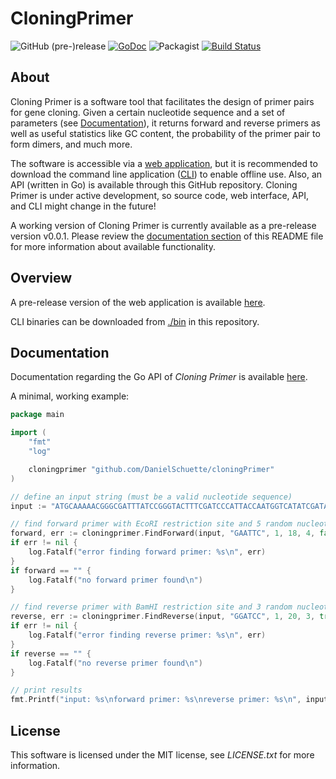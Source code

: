 # CloningPrimer

![GitHub (pre-)release](https://img.shields.io/badge/release-v0.0.1-green.svg) [![GoDoc](https://godoc.org/github.com/DanielSchuette/cloningPrimer?status.svg)](https://godoc.org/github.com/DanielSchuette/cloningPrimer) ![Packagist](https://img.shields.io/packagist/l/doctrine/orm.svg) [![Build Status](https://travis-ci.org/DanielSchuette/cloningPrimer.svg?branch=master)](https://travis-ci.org/DanielSchuette/cloningPrimer)

## <a name="about"></a> About

Cloning Primer is a software tool that facilitates the design of primer pairs for gene cloning. Given a certain nucleotide sequence and a set of parameters (see [Documentation](#documentation)), it returns forward and reverse primers as well as useful statistics like GC content, the probability of the primer pair to form dimers, and much more.

The software is accessible via a [web application](https://peaceful-coast-24395.herokuapp.com/), but it is recommended to download the command line application ([CLI](./bin)) to enable offline use. Also, an API (written in Go) is available through this GitHub repository. Cloning Primer is under active development, so source code, web interface, API, and CLI might change in the future!

A working version of Cloning Primer is currently available as a pre-release version v0.0.1. Please review the [documentation section](#documentation) of this README file for more information about available functionality.


## <a name="overview"></a> Overview

A pre-release version of the web application is available [here](https://peaceful-coast-24395.herokuapp.com/).

CLI binaries can be downloaded from [./bin](./bin) in this repository.



## <a name="documentation"></a> Documentation

Documentation regarding the Go API of *Cloning Primer* is available [here](https://godoc.org/github.com/DanielSchuette/cloningPrimer).

A minimal, working example:

```go
package main

import (
    "fmt"
    "log"

    cloningprimer "github.com/DanielSchuette/cloningPrimer"
)

// define an input string (must be a valid nucleotide sequence)
input := "ATGCAAAAACGGGCGATTTATCCGGGTACTTTCGATCCCATTACCAATGGTCATATCGATATCGTGACGCGCGCCACGCAGATGTTCGATCACGTTATTCTGGCGATTGCCGCCAGCCCCAGTAAAAAACCGATGTTTACCCTGGAAGAGCGTGTGGCACTGGCACAGCAGGCAACCGCGCATCTGGGGAACGTGGAAGTGGTCGGGTTTAGTGATTTAATGGCGAACTTCGCCCGTAATCAACACGCTACGGTGCTGATTCGTGGCCTGCGTGCGGTGGCAGATTTTGAATATGAAATGCAGCTGGCGCATATGAATCGCCACTTAATGCCGGAACTGGAAAGTGTGTTTCTGATGCCGTCGAAAGAGTGGTCGTTTATCTCTTCATCGTTGGTGAAAGAGGTGGCGCGCCATCAGGGCGATGTCACCCATTTCCTGCCGGAGAATGTCCATCAGGCGCTGATGGCGAAGTTAGCGTAG"

// find forward primer with EcoRI restriction site and 5 random nucleotides as an overhang
forward, err := cloningprimer.FindForward(input, "GAATTC", 1, 18, 4, false)
if err != nil {
    log.Fatalf("error finding forward primer: %s\n", err)
}
if forward == "" {
    log.Fatalf("no forward primer found\n")
}

// find reverse primer with BamHI restriction site and 3 random nucleotides as an overhang
reverse, err := cloningprimer.FindReverse(input, "GGATCC", 1, 20, 3, true)
if err != nil {
    log.Fatalf("error finding reverse primer: %s\n", err)
}
if reverse == "" {
    log.Fatalf("no reverse primer found\n")
}

// print results
fmt.Printf("input: %s\nforward primer: %s\nreverse primer: %s\n", input, forward, reverse)
```


## <a name="license"></a> License

This software is licensed under the MIT license, see *LICENSE.txt* for more information.








